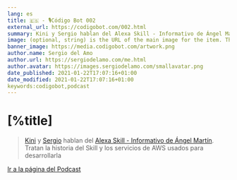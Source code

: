 ```yaml
---
lang: es
title: 🇪🇸 - 🎙Código Bot 002
external_url: https://codigobot.com/002.html
summary: Kini y Sergio hablan del Alexa Skill - Informativo de Ángel Martín. Tratan la historia del Skill y los servicios de AWS usados en su desarrollo.
image: (optional, string) is the URL of the main image for the item. This image may also appear in the content_html
banner_image: https://media.codigobot.com/artwork.png
author.name: Sergio del Amo
author.url: https://sergiodelamo.com/me.html
author.avatar: https://images.sergiodelamo.com/smallavatar.png 
date_published: 2021-01-22T17:07:16+01:00
date_modified: 2021-01-22T17:07:16+01:00
keywords:codigobot,podcast
---
```


# [%title]

> [Kini](https://kinisoftware.com) y  [Sergio](https://sergiodelamo.com) hablan del [Alexa Skill - Informativo de Ángel Martín](https://www.amazon.es/Informativo-de-Ángel-Mart%C3%ADn-Oficial/dp/B08LHJYMY3/ref=cm_cr_arp_d_product_top?ie=UTF8). Tratan la historia del Skill y los servicios de AWS usados para desarrollarla

[Ir a la página del Podcast]([%external_url])